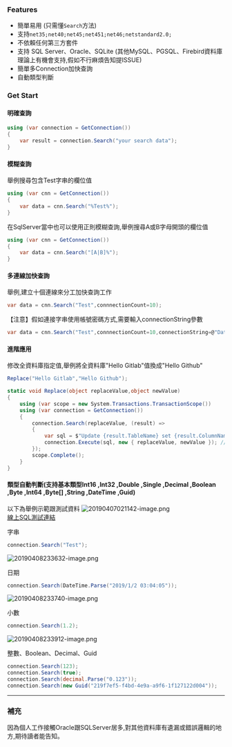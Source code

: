 ### Features
- 簡單易用 (只需懂`Search`方法)
- 支持`net35;net40;net45;net451;net46;netstandard2.0;`
- 不依賴任何第三方套件
- 支持 SQL Server、Oracle、SQLite (其他MySQL、PGSQL、Firebird資料庫理論上有機會支持,假如不行麻煩告知提ISSUE)
- 簡單多Connection加快查詢
- 自動類型判斷

### Get Start

#### 明確查詢

```C#
using (var connection = GetConnection())
{
    var result = connection.Search("your search data");
}
```

#### 模糊查詢

舉例搜尋包含Test字串的欄位值
```C#
using (var cnn = GetConnection())
{
    var data = cnn.Search("%Test%");
}
```

在SqlServer當中也可以使用正則模糊查詢,舉例搜尋A或B字母開頭的欄位值
```C#
using (var cnn = GetConnection())
{
    var data = cnn.Search("[A|B]%");
}
```

#### 多連線加快查詢

舉例,建立十個連線來分工加快查詢工作
```C#
var data = cnn.Search("Test",connnectionCount=10);
```

【注意】假如連接字串使用帳號密碼方式,需要輸入connectionString參數
```C#
var data = cnn.Search("Test",connnectionCount=10,connectionString=@"Data Source=192.168.1.1;User ID=sa;Password=123456;Initial Catalog=master;");
```


#### 進階應用

修改全資料庫指定值,舉例將全資料庫"Hello Gitlab"值換成"Hello Github"
```C#
Replace("Hello Gitlab","Hello Github");

static void Replace(object replaceValue,object newValue)
{
    using (var scope = new System.Transactions.TransactionScope())
    using (var connection = GetConnection())
    {
        connection.Search(replaceValue, (result) =>
        {
            var sql = $"Update {result.TableName} set {result.ColumnName} = @newValue where {result.ColumnName} = @replaceValue";
            connection.Execute(sql, new { replaceValue, newValue }); //Using Dapper ORM
        });
        scope.Complete();
    }
}
```

#### 類型自動判斷(支持基本類型Int16 ,Int32 ,Double ,Single ,Decimal ,Boolean ,Byte ,Int64 ,Byte[] ,String ,DateTime ,Guid)

以下為舉例示範跟測試資料
![20190407021142-image.png](https://raw.githubusercontent.com/shps951023/ImageHosting/master/img/20190407021142-image.png)  
[線上SQL測試連結](https://dbfiddle.uk/?rdbms=sqlserver_2017&fiddle=ab6b46621f057907349ecd3df14d3f5c)

字串
```C#
connection.Search("Test");
```
![20190408233632-image.png](https://raw.githubusercontent.com/shps951023/ImageHosting/master/img/20190408233632-image.png)

日期
```C#
connection.Search(DateTime.Parse("2019/1/2 03:04:05"));
```
![20190408233740-image.png](https://raw.githubusercontent.com/shps951023/ImageHosting/master/img/20190408233740-image.png)

小數
```C#
connection.Search(1.2);
```
![20190408233912-image.png](https://raw.githubusercontent.com/shps951023/ImageHosting/master/img/20190408233912-image.png)

整數、Boolean、Decimal、Guid
```C#
connection.Search(123);
connection.Search(true);
connection.Search(decimal.Parse("0.123"));
connection.Search(new Guid("219f7ef5-f4bd-4e9a-a9f6-1f127122d004"));
```


<!--
> 問題: 為何不使用Stored Procedure來撰寫就好?  

回答: 
主要幾個原因
1. C#撰寫可以使用`多連線非同步`執行提升速度,傳統方式查詢從頭到尾都只使用一個連線來處理
    這樣導致所有動作都要等待前一個動作完成,導致整體查詢時間延長。
    所以在DBSearch提供自訂義連線數,可以建立N個連線幫忙快速處理查詢。
2. 可以使用強型別Func來自定義處理資料邏輯,像是前面替換全資料庫特定值例子
-->

---

### 補充

因為個人工作接觸Oracle跟SQLServer居多,對其他資料庫有遺漏或錯誤邏輯的地方,期待讀者能告知。







